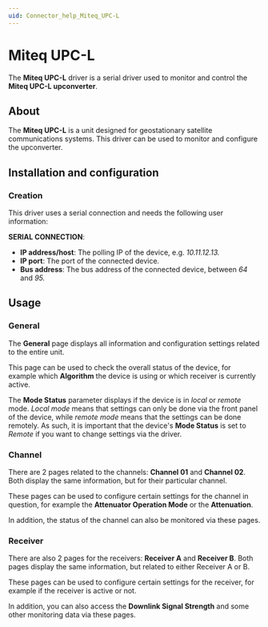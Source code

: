 ```yaml
---
uid: Connector_help_Miteq_UPC-L
---
```


# Miteq UPC-L

The **Miteq UPC-L** driver is a serial driver used to monitor and control the **Miteq UPC-L upconverter**.

## About

The **Miteq UPC-L** is a unit designed for geostationary satellite communications systems. This driver can be used to monitor and configure the upconverter.

## Installation and configuration

### Creation

This driver uses a serial connection and needs the following user information:

**SERIAL CONNECTION**:

- **IP address/host**: The polling IP of the device, e.g. *10.11.12.13.*
- **IP port**: The port of the connected device.
- **Bus address**: The bus address of the connected device, between *64* and *95.*

## Usage

### General

The **General** page displays all information and configuration settings related to the entire unit.

This page can be used to check the overall status of the device, for example which **Algorithm** the device is using or which receiver is currently active.

The **Mode Status** parameter displays if the device is in *local* or *remote* mode. *Local mode* means that settings can only be done via the front panel of the device, while *remote mode* means that the settings can be done remotely. As such, it is important that the device's **Mode Status** is set to *Remote* if you want to change settings via the driver.

### Channel

There are 2 pages related to the channels: **Channel 01** and **Channel 02**. Both display the same information, but for their particular channel.

These pages can be used to configure certain settings for the channel in question, for example the **Attenuator Operation Mode** or the **Attenuation**.

In addition, the status of the channel can also be monitored via these pages.

### Receiver

There are also 2 pages for the receivers: **Receiver A** and **Receiver B**. Both pages display the same information, but related to either Receiver A or B.

These pages can be used to configure certain settings for the receiver, for example if the receiver is active or not.

In addition, you can also access the **Downlink Signal Strength** and some other monitoring data via these pages.
